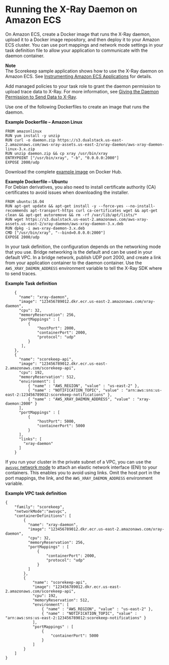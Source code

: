 # Running the X\-Ray Daemon on Amazon ECS<a name="xray-daemon-ecs"></a>

On Amazon ECS, create a Docker image that runs the X\-Ray daemon, upload it to a Docker image repository, and then deploy it to your Amazon ECS cluster\. You can use port mappings and network mode settings in your task definition file to allow your application to communicate with the daemon container\.

**Note**  
The Scorekeep sample application shows how to use the X\-Ray daemon on Amazon ECS\. See [Instrumenting Amazon ECS Applications](scorekeep-ecs.md) for details\.

Add managed policies to your task role to grant the daemon permission to upload trace data to X\-Ray\. For more information, see [Giving the Daemon Permission to Send Data to X\-Ray](xray-daemon.md#xray-daemon-permissions)\.

Use one of the following Dockerfiles to create an image that runs the daemon\.

**Example Dockerfile – Amazon Linux**  

```
FROM amazonlinux
RUN yum install -y unzip
RUN curl -o daemon.zip https://s3.dualstack.us-east-2.amazonaws.com/aws-xray-assets.us-east-2/xray-daemon/aws-xray-daemon-linux-3.x.zip
RUN unzip daemon.zip && cp xray /usr/bin/xray
ENTRYPOINT ["/usr/bin/xray", "-b", "0.0.0.0:2000"]
EXPOSE 2000/udp
```

Download the complete [example image](https://hub.docker.com/r/amazon/aws-xray-daemon/) on Docker Hub\.

**Example Dockerfile – Ubuntu**  
For Debian derivatives, you also need to install certificate authority \(CA\) certificates to avoid issues when downloading the installer\.  

```
FROM ubuntu:16.04
RUN apt-get update && apt-get install -y --force-yes --no-install-recommends apt-transport-https curl ca-certificates wget && apt-get clean && apt-get autoremove && rm -rf /var/lib/apt/lists/*
RUN wget https://s3.dualstack.us-east-2.amazonaws.com/aws-xray-assets.us-east-2/xray-daemon/aws-xray-daemon-3.x.deb
RUN dpkg -i aws-xray-daemon-3.x.deb
CMD ["/usr/bin/xray", "--bind=0.0.0.0:2000"]
EXPOSE 2000/udp
```

In your task definition, the configuration depends on the networking mode that you use\. Bridge networking is the default and can be used in your default VPC\. In a bridge network, publish UDP port 2000, and create a link from your application container to the daemon container\. Use the `AWS_XRAY_DAEMON_ADDRESS` environment variable to tell the X\-Ray SDK where to send traces\.

**Example Task definition**  

```
    {
      "name": "xray-daemon",
      "image": "123456789012.dkr.ecr.us-east-2.amazonaws.com/xray-daemon",
      "cpu": 32,
      "memoryReservation": 256,
      "portMappings" : [
          {
              "hostPort": 2000,
              "containerPort": 2000,
              "protocol": "udp"
          }
       ],
    },
    {
      "name": "scorekeep-api",
      "image": "123456789012.dkr.ecr.us-east-2.amazonaws.com/scorekeep-api",
      "cpu": 192,
      "memoryReservation": 512,
      "environment": [
          { "name" : "AWS_REGION", "value" : "us-east-2" },
          { "name" : "NOTIFICATION_TOPIC", "value" : "arn:aws:sns:us-east-2:123456789012:scorekeep-notifications" },
          { "name" : "AWS_XRAY_DAEMON_ADDRESS", "value" : "xray-daemon:2000" }
      ],
      "portMappings" : [
          {
              "hostPort": 5000,
              "containerPort": 5000
          }
      ],
      "links": [
        "xray-daemon"
      ]
    }
```

If you run your cluster in the private subnet of a VPC, you can use the [`awsvpc` network mode](https://docs.aws.amazon.com/AmazonECS/latest/developerguide/task-networking.html) to attach an elastic network interface \(ENI\) to your containers\. This enables you to avoid using links\. Omit the host port in the port mappings, the link, and the `AWS_XRAY_DAEMON_ADDRESS` environment variable\.

**Example VPC task definition**  

```
{
    "family": "scorekeep",
    "networkMode":"awsvpc",
    "containerDefinitions": [
        {
          "name": "xray-daemon",
          "image": "123456789012.dkr.ecr.us-east-2.amazonaws.com/xray-daemon",
          "cpu": 32,
          "memoryReservation": 256,
          "portMappings" : [
              {
                  "containerPort": 2000,
                  "protocol": "udp"
              }
          ]
        },
        {
            "name": "scorekeep-api",
            "image": "123456789012.dkr.ecr.us-east-2.amazonaws.com/scorekeep-api",
            "cpu": 192,
            "memoryReservation": 512,
            "environment": [
                { "name" : "AWS_REGION", "value" : "us-east-2" },
                { "name" : "NOTIFICATION_TOPIC", "value" : "arn:aws:sns:us-east-2:123456789012:scorekeep-notifications" }
            ],
            "portMappings" : [
                {
                    "containerPort": 5000
                }
            ]
        }
    ]
}
```